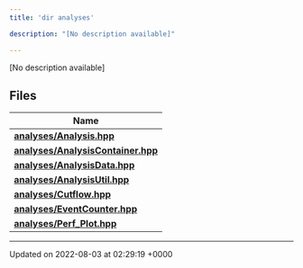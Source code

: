 ```yaml
---
title: 'dir analyses'

description: "[No description available]"

---
```







[No description available]

## Files

| Name           |
| -------------- |
| **[analyses/Analysis.hpp](/documentation/code/darkbit_development/files/analysis_8hpp/#file-analysis.hpp)**  |
| **[analyses/AnalysisContainer.hpp](/documentation/code/darkbit_development/files/analysiscontainer_8hpp/#file-analysiscontainer.hpp)**  |
| **[analyses/AnalysisData.hpp](/documentation/code/darkbit_development/files/analysisdata_8hpp/#file-analysisdata.hpp)**  |
| **[analyses/AnalysisUtil.hpp](/documentation/code/darkbit_development/files/analysisutil_8hpp/#file-analysisutil.hpp)**  |
| **[analyses/Cutflow.hpp](/documentation/code/darkbit_development/files/cutflow_8hpp/#file-cutflow.hpp)**  |
| **[analyses/EventCounter.hpp](/documentation/code/darkbit_development/files/eventcounter_8hpp/#file-eventcounter.hpp)**  |
| **[analyses/Perf_Plot.hpp](/documentation/code/darkbit_development/files/perf__plot_8hpp/#file-perf-plot.hpp)**  |






-------------------------------

Updated on 2022-08-03 at 02:29:19 +0000
